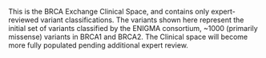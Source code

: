 This is the BRCA Exchange Clinical Space, and contains only expert-reviewed variant classifications. The variants shown here represent the initial set of variants classified by the ENIGMA consortium, ~1000 (primarily missense) variants in BRCA1 and BRCA2. The Clinical space will become more fully populated pending additional expert review.